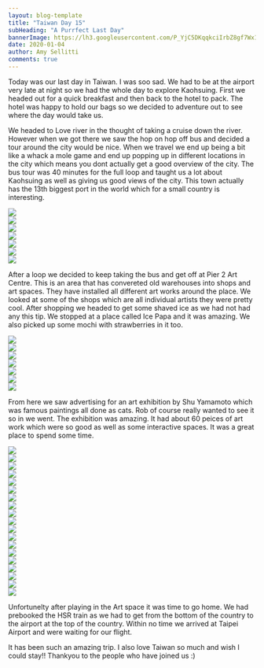 ```yaml
---
layout: blog-template
title: "Taiwan Day 15"
subHeading: "A Purrfect Last Day"
bannerImage: https://lh3.googleusercontent.com/P_YjC5DKqqkciIrbZ8gf7Wx1LLnoLfUMDQyxQoiyZ17z6O8UR3BCgh9aJmYFrIEaa68EeTlgjXsGCcR8muGu5di-4Hr269fh2g6UsjstF8RbmUjZgXr5D3Ogn00BPFBVyZbZGsdlUZqez6_DIGT_x6lwEZppRaxka1h-ft0YypCR2VHz9pTOIjUoBzTI5xOTHAwrGG9mHqqm0dT92hKtk2d_vuyFnX27Dn1i6J0WiY8bpuzp25kqLci56BYciV4zW4ObwIjckQHUSDOpPK9IDxQ91yU-WqtzuDClWZYAF1r98x5pQS_H9hp410vOeXFzItKcFWcV7_9roUCtMD6yNg_qKrtWqv79xnHd1pkqVxYyNF7xk0RV12hZ60PAixvpBajmqM9zULzVR1IkQObXVc7joKYklITYKNTtAx8gzrrLbAQMT271lvXIt03hBFn-ymY1BvNX7KK8TD2ptPWpsfycDK-rrLR5RAO222ACWxcpg6DWWTmJdhKd0DX-qLD9BI9EJa3Z8Q4rzlZxnx2HQuRbofBADG2qQ4MOFNKxJN97Uaxes4LX7j5i2Nkavr5Xt-4kH_3lgeukPS5Wc9i7pvg6z_kKW-mG3yvYnBLORBuYnCtHTIjKPhRlCOKUXziPEXKlR_BQKB6e5N3t2TsdCpfvz-dLvOEdewS2QycNvHb4ypkDJy7-1RgD1LaKjvTWLeeGkff5K4GnpAhZ82hbp5iULqZbJiG7XtLIsSf7WqMme0yTvw=w1562-h1041-no
date: 2020-01-04
author: Amy Sellitti
comments: true
---
```


Today was our last day in Taiwan. I was soo sad. We had to be at the airport very late at night so we had the whole day to explore Kaohsuing. 
First we headed out for a quick breakfast and then back to the hotel to pack. The hotel was happy to hold our bags so we decided to adventure out to see where the day would take us.

We headed to Love river in the thought of taking a cruise down the river. However when we got there we saw the hop on hop off bus and decided a tour around the city would be nice. When we travel we end up being a bit like a whack a mole game and end up popping up in different locations in the city which means you dont actually get a good overview of the city. The bus tour was 40 minutes for the full loop and taught us a lot about Kaohsuing as well as giving us good views of the city. This town actually has the 13th biggest port in the world which for a small country is interesting.

<div class="center-image"><img src="https://lh3.googleusercontent.com/5vGYAgp3sphBrKA7qjm8v9hqYfXmLI33xwKPztfUkyklgHWlH-jX0YW1ySyVnPrhUvQwADvkOUDlvELS6BkGfD1T07FPtU5bBJq7gG9YYlsRx9ghgxUf0MhdIr85X_6oQkVu9dB-Z8hbxwlzs8uwkPXafrB5IEMuBb6tdrh88Dzv-Dri9_HIq2X8s1bDFr_I9eZIciTlDbced-qc3sqfmIIkoSt9stvEAB9Ho4Ylwh2lHUNN8PZOWM2SAPW4DmvvQcrR7YkZurhKEQ5flimNP0l8JMzOWLVhXYDFWGcD9DbzEg_hEW4mD0t-Oa-8Bm0OOv5FI49MahtCmTSaZ8weu8QPhgk_xEnZSLfTPPQs4rTcFS-fMO4sDLrlGuZB0Ot5xOhpi0tKygF7CFayMlvRe6RlzVpD8Xg4Bduyc50sAGI8_xgZRQtMmxK1MYJ21seIsDF2R7ULLhvvNVENDmKMcKn9FGMGqGxSY_N9FP8mu50jqSJsOqVDoxmAWo8HItnOblELnKRSId3gXQH6oD580ycENBrHjUe9lNs2xvKxOEFeozl5cSb6dkYyK_n6PCCwrs0pn6_ddqS_hiUYRcZcNqKeygKV_OhBxj2zSH53Oi5Im4rsCDVznFn7KwRzPVl8q7M4guvl2eKXtCHEjZjaEY2qjJxA9lqkuIxvFQSfBjAc9ssGOa3N3XQth2quJCZLp7i-22lKfXk-UTrS9xDJzzkRMMJ2sd2oZ9G0D2P6qRyTJi6MmQ=w1562-h1041-no" /></div>
<div class="center-image"><img src="https://lh3.googleusercontent.com/1ZZ3RxKkOGnk_gVW7clWHdOuutSM8sEZ0XVOcmbzyXw81j9g6oF-7wPPFQAU9iqrcuua_pwPAEE-BlZcVPz2yPMuH4wNjZgDfUrgUo6hq8jmq3ulGBfTCb3Fo9s5sbG7ZYiQmX0PCPN9GsXBuo4NP7RaCPsX3b2Gdf_4QnoA3A9MCOT092Y1sbWGVAD3JsbsYvgepm8dqX4x1sbLsISOYI5x0OLgOEiwH2ia9M0wHisoE4VLvKqlkqXGfusA4bqrFC9rULmtyUAos5Q0OrFiIDIGesJMJgQYwjiXjm9SCtdyUbSmiJCJ_eV8_YOvLNglvj_pCztguZghXZb1dy0u8WP53sy968B4_b-YRCGko6SXMnfeKSkoM54wzeyYRYfuwqVAeQ_J27x93Tz1yuHqOnZbXnTzHfzke6uFB95tQtMN6Fz8kYMEApt61q1O0VKiPg7rCT0g5_cukPaNHmcVsNTy0DZA91Aqnl5GwUB7pKqlRGdYkb6Q9_N4c53Zs6DYhou1QomC9FO-U-LHNhelcnIE4dzeAG3JqyGywwYqv_yZUC8NHH_P2QaEE4wdEPFmmq4IBdi0lBGy8CP5UopiVN-CCJsVbNdg0HqVUz9KlZZtzH11hhvRssBDwlzdxyXAbXyFXcyNz38xMxjvKNeQuKsyLVRkatVx7rjBX1K0528R1gPqSbuQLdOPWkBliYugxvIynluKNgakQTT9FAkUY1L8eFQI1W6c0fs4ekIRI0n5am8D-Q=w1562-h1041-no" /></div>
<div class="center-image"><img src="https://lh3.googleusercontent.com/JilNurPvOADu20qAOBSu_bBZbuBYlwzK-0XEOBFLiiAqcwSn8se_5bZP_3TnEI98ApNC6B_JJYVeu5ZZ--NCnaGuhU6eLG3oRiQ8Y1kxK8KlggkjB5p--ArC4ZZEz11EBMu0iguiSwHAtGduxpbleWTUIR5gSQCtpB5QiFwx8a35z05nZnXOvsC3aseH_9FhoyG7PNNVS7QVFZneci4LkYPA2OyqkxV7iBd0hBH7XsgpMOfLqWTfUC1hQ1cqAA19jkbGfYqzC7xvWPnfAr30P2icv4eZ7TfLaegprMM8J6Apd5j01c50WN8CnPlYi-RMtsRCykSHqfLGmSouPp6Nx8yE0GclKCnU78l90DrerdmduZ-ve3iTyECUrsDiagk2dvyW8Pa5UD3yR8y8izv8Db7LxnSTzqXR2bmJmLKCEPRh7oblCWZ3FuSmKer4pMAZqCPQSqzMfRmd1APxK_Ld8_kjjIMv95mGBEy11GvqILtX_HhJuCnee2OU7gbXbbODsHgOPCuRwJojox_rYK-v0YZheqzwVM2Uk-nPHvfrfr4sujCUUynXAdagC1hry6KqQ0yAxd0MtjSb3NnXJDW8bBXkD_xaK1CA_N2icLpJ1PJqkO39AINmI_xXBZqnyRTjEhYyHLFJjAWOVBuNzn-zJwIT4JhilQCdcnWqSvu-QK8yqRmGn0VUJSMnAJXn3oyv5DWSCOsBg8CvX_mhTibiltT2TVO5gqgWoYvH3w-NBiM0SCdSMw=w1562-h1041-no" /></div>
<div class="center-image"><img src="https://lh3.googleusercontent.com/h7QISTUD5la6TaNAKeix7CUqIRI1d0d0DlvfotObCjJps0jfGrEhdIMziEwB-NLAdyOW_aIHnSJq-sXd7zxwOPQYz64LuB2SSnns-FeKglK8QOeYKWVadw1oARdJFGdIcXfaAYQJ5seSQtewYTRrRg1mphFK-NQ4jmNVlRAOTb49fI5VtT01XnKKUnyO-MvkWgNg0Ph8oP4zqDR1iFvkfBMDbIbsoJxkYDrjfysEKTxN53EuubShk3XvJOISnACXMk3fmck_FAWqs8y_ZSgWxoxWERNmhmVJt4frXlRhCLYa7myfcbNBHHaL_Cfsc4RaJcf3isTF-3E7cBIg3PBaKJRjK2Q3nozhc8dA1wUx3pJ0wQG4TiTuClJXOfWMUvTjp1ANjUEdFoBGnb0stQ_eYY_ycdX7HFQll0uFsIBeuMUWHoKmRHLP6tchqj-8fC2SGT2cljP1Q8Kr7Q1PV0CtX9AGEvUwmN1Dkclb7473AgLp8UvT71LUDxXv7LagdgOcMf9kbnUhiaZEgE_NNLml5AGlsGJpMLjYS8YxbA_yKjwCEjdp2AndEqqcKMmNLJcYahXd5GvAPhSEZ5AUbI6PetG00Ee7cxXfBOKSr1tTNmAQ1_lHuOuPTTGs6CDOKq8CTIlG49genaBXansCqMXOVCI3tGdh5OT3F9r4fqSyz_oEG4XaUnFM2361AF4pm_bH_5Od3xiX_g2V0efZXvo5mfm0bQnaklNNXScEyhCDxYfIs58n0g=w1498-h998-no" /></div>
<div class="center-image"><img src="https://lh3.googleusercontent.com/WfD5XzBWsMrsvh_c963T3fSQ_K8DkeWeKyKERJb-Zz6Y02LgWCIz9s_aASDyVzlxGBfDmfPdyu-i_AJL_hwzClpw_2bee6beHMkhpAKW58Hm6Mj3T3EyJJH8qSe84aetY6B2d8FBpJjX5b5-900v_HzEBKkpqWz2hi_ZpnFuLrc7-bP3L7fKcskbiVHKQLpheL8fI4ek4B8UCXUTHNDmGKVpWe1EhoeO7oz0smSD82KC6DqdMvoA9qEtWkQ9_4rkM-lFYlrwYhCNdNly1Sh_qu9Lb04kxEfzctu892bhgzznxWzfGmE5W51VCBMt0Ry2VA3zPkrewN_sRbi3onx6IR4U9mdYCYzK8JO9H28Kq3d0fqHhE8Pt-1Yq9LYTZ_mQN9ZqBO8-B7OjQfBDaSjfhmtX2JDGv9VoAw935tRCr0fsbdZNG60nDRE_pEbRW0IFb2BzplCIeLCsFOiqAbCpmn_UZXV4qwghDpPl4GF9UPj-6HdzUk-6I7TWrMyATqUiotzdhp03IUz3JG1Da94bzOH6b7xeyFn3ap6DJFOozcXspmn8GCBodwZajrHf09MxpUyaGrNJ1kda6S0cHeLoK-yH2hHzlYkVlt2fZOlfjZ_8yrX7zNF1vb_q7bYGiwrlhTzgJgwMPG-6ttL6Yyw5uULASUgafHHRF_5EynPnfS9_0QmRXnUp0el-46tRRyNB1vw1O69D2jTnTRRRqeBYsaWHpTVYnsw_0K08gVmBgwiPt41C3w=w1489-h992-no" /></div>
<div class="center-image"><img src="https://lh3.googleusercontent.com/mAOgP4Wr29eX6uoEfdOIFqY3HjHGUY82az07Z9IjdSwaZN5hktEVF8EDTMJU3FpvpM8QlC4-2yVdpq2MOJh79ox_PJ-IXyKkY9rp5wSnrGn5VF9WIDfsBQURtRTfFPbdAubsDG3AOqrto-bzDFt-vSKPVYstLayU5FHVkBmRW3bgfzFMxkij4VMteM14GGNRhSGoBXhRuh3pH_ONmcchlMgsUrMPDcPHqkuvHsBI57iv9sJsVBPov9kyLbP98VhzgFtJmwcFtaWUNz5emJNdMT-GlSDBTRcnxPIu7DaF582nRay0Eegw_8fLwsgfVu_GWmZcnusxdfByIug1FLF8FEQgHPuCPKbh2O71wNoqnKNd02Z1x0mrpzVYdxSt5zmhhiY09Ge6rdbat6Kmc1YFj3LEvm30OZ5dLtlFAEUY5UWySIwvDNvUleiil-jasas4fnn-kfb5uvm5DKJXq9jTgDpvrz3tqM1sFKRZ5WYJpoWg3J18u2GpKUc4074Gdq6I9C1uLQxV9o12_5dM-1eSp7FBy0LJ52rMMt4iHmBxHLELDq-Az6mno90hOSikPlXoULJR_04UZIVCY6Dn0NThdswBCXE1DwwmPkgtrQnJZuvI_Ts9k0aBWFqjEGNmgZv-_O-Ez_hfaNUdkafyPEsLCdUxTF8m8hEbTh_NKYsDpMtyUjCcl6PbkOQrQtJhKS3yzxsw9Q8Ud7eemdSrWlW9dzJ9-1i7jW-43OuxtpnMi6BRebSMww=w1562-h1041-no" /></div>
<div class="center-image"><img src="https://lh3.googleusercontent.com/QHILnKkNIFmIZN9kmGa0OAAuLbpsv6U_NTOVtoyi0RnRj9vp_7OUX-sWTUE1Q33zhBg12To3wcu9hy7uEMG0MdBEIIla-JO7J-Bf6D9MyReJvPLJY741G9Pah1nyaSMAYoRAIpz-PY0WwSODDT6dL2VvimZXzoXFeVyX75fJDg7CvPaKJoqdC2vBABuIeL_jAJigr2F67OYSlZ2ClKGA4jEaGDSOufqsU_71L8o-P1ObV4zvdRiVtbSwqNdoZxtu0uYr0L3ttBO01wgSGUU8J-iW5doCteaUgcEbMGtPXt3NUuYbi3z8mNErXUAalhSJus6zFXkeolYFrrHmG0ArY2dX8XzTcrIh8B8OV7IUd0KG7iknsAUwNoagNUsi4vyfpI2Xw0RY_Z48v4G6jB9njsjfUhKxb2kxwcToUdd8z3w7ovffM0KG-iU660bFSxeoYj6RPTLtU153I272D6NRWHL2ikx7iWhiAQa5SlEQpOi_NndMPrrQfZ91AWV_G9SwXLcyDYFA5WD1OWa-sEmVrJlE4J-aUMrvCHzExYcUvjD-Gyt6owrBEarewxwwzp24JmwnVQLnpQ4t0nFo6ZfuTUfUXyJ9HihPhG_PgBWH0uNyTw_6HH6S1D4fakbBrAapdXvS-S--g4eVTwx1grtXxmj0XFNz1jDvuEol2NFds4X518SEgaCdDvogqrsCo9ZeIj8dW_8wmQ9_QdICvOVmh2lwr88bBwHTdFtYaDjzKgW7nq43Og=w1562-h1041-no" /></div>

After a loop we decided to keep taking the bus and get off at Pier 2 Art Centre. This is an area that has convereted old warehouses into shops and art spaces. They have installed all different art works around the place. We looked at some of the shops which are all individual artists they were pretty cool. After shopping we headed to get some shaved ice as we had not had any this tip. We stopped at a place called Ice Papa and it was amazing. We also picked up some mochi with strawberries in it too. 

<div class="center-image"><img src="https://lh3.googleusercontent.com/tKHJEMxC-DUTX22zzZtCj_IR8L0s1FuXim5jfQMUl4OYrpg45Nk8TbSj0Om105eEe4dTD9o7w8X-a-8sBONuoONF4JLififEn8uZTI0y0Upw363Hl3M8ewljmCoNxIIBbi07iqUELS3RpHHHOf2yQpnLkVCg0ru-N7o2lQItTCBaqk4m_oRzXRN8rxZqMma0I36OqIuKd7pkx4I1OmFTQUhc6duJbo6HYfuSaGZjMAq0g9ihXo2L3zz4skD11ZC9yPb28X17a9N1CI8fSjOjcBy0_kTAsaYCrI-xPSyUSI0sQ6uSVE08OWZVkLME_5ZH0QHNJT8kHglytwKSrk8d2lyvZ3JWGJ64Ti3bPN01T6AI6PmUDvZJAt7KnpXEAL2HyXKw6YikZaLcGEZs2wnaB9A75Uq62FNHkt7L6Tp-u0jW1x95GLOv2310F-RhymxjNFjUaNF1H494MYDiY2BrPEBSZHa5U1DY_sA9Ou9ta5jsbtjowdbfHDGNP2C7miMvijHHV-J5nSxckSVbs7FNd-KHMVwH9xt9hFVCezrhh6c_xePMj9Ufl3f0c7PXTXZ8itC69wyxT0MOXxXo3qRoxt8nzkwBcleEoJ7k0zAH0m_Gl2EyaFxOTmGeUdQd_qM838eStdHd4Dqp4Skz2akFv14cVpJX7tpX-YUsl4JIoiDM49RKkIuC20xnuqtiYjUNrYjef5iPaMZhAsZrt3jCn1k6EJuLluBZgJBoOF2tx8MSAyf18Q=w1562-h1041-no" /></div>
<div class="center-image"><img src="https://lh3.googleusercontent.com/PR0X3rtUTaay6dcxVPiVVgv7Fn5sZXm3B7HCFyJDSf_pplGndGULqzIKHsHKKYJ5DmOFSTDPJbJ2SZ0cHx-zm3PVpVfQ5IBikgM97FP9DsOGxzTSl4bcUUphhGewfv5YS9A7NrZVmHeqcHo0X4FFaJbm5CUTfaI6KDOjw6xvNVFUHMOAGKCbz21oU1rnw9WLbYDv3DH1aNwf3Bz-RFqqAR4YTwUjtI9TkG_GRfbjvZ8vorx59mnsu3AwdseEdkC_6jtPudXX56GwWDAP5crF-qtZVR29IZFLV-hzADrBsiiUH3b_cCOrmk0gxWY8J8WppAmBjyJCSFi-6uDVjOtKOWB2GsQD4avM99iqr_f0Z0zgrw6gzAG-W9IQCy-B7A7I8GTDcwJfgBUD2Qp0QuXGwU5WpRByllhVlEh4wX0hJaYA6r9oexEEQYzecuJ7weHqZgnGylDhiv8IlO1V4-G9ORmZQpCs8TAjxa902COxzWNjLMSaAWyiPqJ_OwxA4eNlCMUzgqzR1BWZeH_1AwqemTLUsanOEzG7xrEG-eoOieSYeU3w1XLGW87juOAOlPsp6rsd5ydVOHOCHJoD2ajO6ZGAqRHB28vMnaGjgEKkQJ86wAKVRyQePnqjdkd7MU6yCyJjidoEmQrw9MKdJOVMlX1EwZAPHaBwK6wJu-sc-maJIERGMNUNFU5FMFUtbo0q6TL8HJUy8Xfe3nKcazZPtGaD1QsZ15R9aGuYsClQAYqdeL6FmA=w694-h1041-no" /></div>
<div class="center-image"><img src="https://lh3.googleusercontent.com/gSL5tyajIg7EsSJ4T9YJdLxnuWGJh1vpcejkdgPrkyxeNSovkzRWoD11arzjI9eA27S1QZTcl__9loq-x-3erXIXDRTxSX0dYiuN0pVdtCc9vV_4fGdGlCUAuNdT2ucrrR7_1tM-jsOExCBkGq7qTJp3lEOXC7EvGj2t62tZ5kIjP9RdGYp6wZ1zv0tx7xt44jQgO4KM_weLJfqfq94hwFZ2b5h7ahujLyR0vbkjpAKrTz3rcIhnnUWCTmUATLNiC04yNfnNekc7lr5DvVwhTEniYMxScdjWsA2SjKDcigdiUgW3KmwziHw-HR_vySoj6jZqoUILXF-awCNyYHGgbXSWIHhjzoBQiMurzSXO_mnj30wM2dm8MSC7xaBPNFVETKVFdeo-TT8O-UWuwEnhErH0Jlz4d3qiWHNrnFHRgPCa15KsZWAXqFmTeQMUYAUsKk94agwHobEg1UJiWaVLICmhD_ZBvzKC0QYgsul3Vf2WDekZ-kry1-IjLXjSaOP4QWy0n0BSu-4gscw2A8U2wDLGrwT8158voIAy_TS9kyWITBCw5AyTH2BrTC2HIOpkR6nBMQXGTk2fT720k866m7uK8mY9bCeb1gNXJy8QRednqcnCdVnDG7WzZhIKOsRRBGCAi12gz5nHC-TG4QRNFRvuQ6osxa_wwjgsqsQWHfBJ5pOPsxkhJYAqSaGn8V4oXXfyioOKyu4kB5SpGCsLIyXCWj-C070bwVLrrSWg5dcQCY2sEw=w1562-h1041-no" /></div>
<div class="center-image"><img src="https://lh3.googleusercontent.com/STRsD6OutXwI1702FrWlarak9jjDSFVD7KThkMuOupA0sVAFrj7GGVXVC4jZdJrSSFVdVEqoxKaSlOM74mqsKOQ7FQgHW5uFFWz3lLVc1ymzzfdTKIIqhWOXBaqNR44YFM7_T7j2WZgKMSiLYGIWUIZbVowWAfllV6lPag8wQGL4g2CJwZtwL1IqTs1wowMVy_IxA301-Fz9VOi4vRFItMmJGJZ07XzSaCgpeXIJIovELOr1BlXjr2AwVzMSlvy4XgWhJgJceJFPhIi8UWG_4vKNUlPBS0HzhejZiNfnMU47R1PUkU8MujfwN8mWFcZLIdjgffggN5JDlwxYKVMuzVM4PEbLyBxK4d2WmVOGE0u3LE1OlhOmlnBOLkf32eT-CCqOE-ZtPeR0TQmpow2PeJmPJQb4RYBZVhIxGGivc9bk-rhLiomWKvJ0UjSdUNH9jyAF2gyj-fJjkySb_k9zJpNqtOnEuYk3jv5Q-YNJ_bO1ysYgJbC2BA_S_4wlKbC5eZPsldiqky1pL2h52BSuTJTthmbuGlBMfJLDtm1oBFNlAA28byQIrJLlcVTMpYk6Y9s71TOPaCeBuBcOOo7ieQ-6Wlj490vuiIPKv5yAHgmSHS2dGmNkUUio8MsXKURQcp9WdpUEhOEEpKkVdiCq9Jj94q8780J7k54AduLXV9MjCrtfVGLq2gVJzK-lOwUWkM-D3zjn2QtB3NccxstHhnhO1O0dOphcJInVnzFfyqBc7EWDvQ=w1388-h1041-no" /></div>
<div class="center-image"><img src="https://lh3.googleusercontent.com/rLB5P5xUh8roniyHD6Z0sfV5nh9w8j7WtBp99ox3nZ6SJyZlavb-rqCzRKzF78MRnf2kvVhQx0fNN_QLa0e5quDGkIyXB2M8Z4FxbhbfSmF6TFgAz9_iWBhV2anuAwumAcpKuCSIwyKYX7Z2lPoTCuRv6PmatMdqxpsHZ-r9ERADHjDKnwy0iVTF8eyyjXYw0WXZQEbMI78J0LccBe0x5of1YgskSthTNi8rhOo8OwRjqRgbrAGBH_VnbpegVblnp6K4z6VYej4bkC19YZeinyC70QYHxQvS9hfXMwK6XlOL8OyMZiTpjIJHvmpto0z1rOBzhhwtGGST9mBHnydE_IN3Sn8VL68q0HvHC9MlF6amSLt09bIpl58-tg_TkKApBUmw3bPnJp83IdbEg323ZXvnWGsXAMDwF0ITLqkBNkdWQ4vApa2dBUiOdqOGE3DwvynnFfyxsRJudyRIsm7DLXqHofVlIgEerzsxO912TeIspY72cEOQhy33JglZy-a4U39WI7nJKbfXtnRHTO7ddQnoi2v4UQaS6D_wC_8wfu6G7CcS3N9K0CnYvUOkwCyvRd_pb9nXZyLxKveDxX7LUNyUEcVpm4rwe2Hips3mZVQA0kC9y76pB0zPCdRXD2OjE0kdWNI6DnSvqML-GZx-2SOgHVs4lj5tOdUtmsAJkg32l3mNh827iql18la4ViQQq3jSilJulRpCvBPORCKuhUxRhrD0dBYOfUtz8NnWlOsF10n1rw=w1562-h1041-no" /></div>
<div class="center-image"><img src="https://lh3.googleusercontent.com/3B88uEEZ45W-f71PCB6v1c3-Pgw27aSXlZNGvsY5bH8CEoG56iuAW8aS3PH_8u6AfZJl8hZ8mjj5VFfZsfVrfHSBqJjkekcsNmMaEvwzbUxh4Snxvf_eb81MumFSbbm89FjmpPfqxt24k_LAKfbIlqH2_OgI5sHKdeLsQ96siVbSiZeK8BJpcrMnQv0taRwKnV1Ll13DwYO9q405V47XHtqbAiiK-F0XcuFUTbIj1pfianbw6q7u2rLIDQsfU8up7nW8T5GUIRVfyDrrdnPxLgOd2QyL3RlTm8FdT0rqUVvNbVHEisLRtDipJFY_WTYHrN3hwp84WuwIWg_S1wwNnN-kcl4SZUlCKcO2QFBe9BjlNgRbXZxLK5Vdvm97TEPY9vANpMd0DZ8NEhTTJ7sGTWnWeBEATekTYNAw-HbxdDEbxX4ToYEOtgG1Iy93_oHI1cJaGYazUk5H6WUllCMpvgDe5i3JOpVs1Okl_yGCsMbKJNWC2s-qQKjs493VElOQ3r0JNJ87Uz7Eri6MZK_vRlvYmPEBqSid8CKpHuH9-dkfxmYaDxAWQAlsjs4m-lq1LUKIWNPw5heGslEBzYiARfsU6AXfJY64QK8opz2tqpHB1xBOgsPbUGm3oSdDf2zA0F6BTytFbzr_kkpV73nDNZZsLC0irD44Alu9sZ1MF_tVSm4uiQ9NAwarrntAWnyvf2zzgq1Ov_kg9rbmpHcdXC3cdt1rMGm5UqQ3jkUSQ-AbvDnM9Q=w1562-h1041-no" /></div>
<div class="center-image"><img src="https://lh3.googleusercontent.com/z_lx5un6O-TX1APHiF5gUKJkkHYfAixN5eOpUkz7u7OeNgSrcIHaX95NGOFze1fiZKI1_jEP20va6miFU7OZ3HfOxZhWSqmSNxkdeqx7SjEpwFjtN3SC8_2oUqxDHbjCvF93pW35OOQGVr71KVUw6DdY0UC0UIYYRxS4263-XZ1236OmN1TrpGZ13qyv8SIB4Y3bvppRuSKZzi8VRMgk9uVmZZAsMS4XLC_Je9Avxnp27kFxYRdwIZK-zQksuTx9xnbOszBrb693NE0t64oBbDMZMPt_IhDpZsXXVpcIQD7P25slJ0x39e_-V_hRdDFlXPdWMVrZSKRHIhdqa3PFcA7RGoJHI2EWvYjm1YmWUwsFj_UUPeb7QN_F3lcGWt3y892j-h-TtG1BZ7yanA1MeJlpk1lBOhelc7LH44byd11zOXNeV22cLDR0HMGW8JIaSUxLVCsHxTQn3C4Vc1txnAKk6sVDXiL_K625ixv7-t3qpX_enhiE4jvkGn8sZINM3xu8YJrq0Aagv6hVOYamKERfM6inYQVpbQbUV3i4zQkRwEq0yF9D3hdzxZIXy863NEw3WBYaV6qcxjLnD4ZMFpZoSQ4N7qBfSRUF70B1YY14j7rForLJoS-wfv7rrYJAW6w2GFAEBTQ5P2MwIifgbaVDqKyjCVeHH1UGk0jxJz0Ssqpncf-JIc0diCDvn7gj-zcivDQII_XV_fhOnzGCyHSEzfRL639HalyQf8fel3OQh3c-IA=w1562-h1041-no" /></div>

From here we saw advertising for an art exhibition by Shu Yamamoto which was famous paintings all done as cats. Rob of course really wanted to see it so in we went. The exhibition was amazing. It had about 60 peices of art work which were so good as well as some interactive spaces. It was a great place to spend some time.
<div class="center-image"><img src="https://lh3.googleusercontent.com/miQNfSANJoYgYljr-k7RmdCR1c-lrlRrfdHgwi-ktd1X_d3Lx_eGbdQkRaI9pq5hvI04o0l17bDaWsC-hDY3bn-T6jay-18wa8buWJ0WMRg1nPZ8VKT-ZezcfdqP0a6zl9vu2PQc-T5TXT--MmzNl_sfCsiPTv14npBXgFtiVS1X8YN6GeRA9kSzFGM5HZGYEt9bDH7Ck4x3lRpD2AnG9UfX0Ukj99pj8mYaLflseP3-WkkECQYYUrc7X_3ufCEoV2QTes9656A4cuAVacxmDTyN2cnqlDH2YCGsMg8sBnKYq8EBnIbVUJIPpTi6mzaOWzbpCUa1eqJUHYu6uQE6r3hTI0IfGum2Cx84j7eVQyXu2H5eobKLgFIO3ZoRZojMrb8VNUmoahRVzHShobeDS-y_6rIl8CzzET9fhZU96HM8SIERBieuNOVnV2mbMwOe1XXaWakf2R0WMcSIgaBKfwjaoZ7zUn4ev7njgqFRdAv3DJRHxBbTEZ6722UbVbKucNqZFsvG9L20cMOTq5ngcBz-uMl4DugsB8T3UIgLGXwy2MLLF5FNLy5ZhJ29XbYZxphZAvS2gPKxbvKSu4xQdOdgPLfXUYnrLqvUraP0cUXH3WCBmFsaptU3BMPrnpUIB30a5iNsOdq_46U2p8FDCx_GByBFdDPUPB5V5rwg9bc-6-GzG6PKepSW3a5xvAn75nLvtq6l1lUYaI4XgLvCw875AjtCCLe-L5cmikoR_Pd-9-tmjw=w694-h1041-no" /></div>
<div class="center-image"><img src="https://lh3.googleusercontent.com/vZH0YzMCOmBiaa4dFcBl9zh2nfnPDAbzj6d0RiqXhvpuc6MAqE5pMYkwvj8uND2U_tSvHId_aj_02myiOUCH3gXPQ0_2L0QXzHwnGrEIV0LH9gP7b2mj8HRIHA-QLQlh6FeaRGjny094Ybd2w3H3KxfU8hhOg_87d0jMkTzTCYIFFCfzye6hvjPPyGlPscCyfc-i80Xq6oQA1B6_WwIHIn90ZrgWYNC5ArsGKb3aUs-gutxjeFMgAR2apWrTswNSYwWqe5msjO4BcyIZCfNZLtTTxIRc17KkzWPef_GURe06hSnIUq-J79XPom6K_DB13_xT4Y079RPRg6SzDQrguw6Ut18OXi3-FEo7VWyUqSA-x82KTgqIK0H1fCZhjxtms1Y6IBp4aE4zVb368DnzHoTUPp3Sph4dZBoWCZD8gClvBXIDG7uE8u3V0Ufkf62-6wT0WZZQTYartYgdxThgQUrCm2YnzeYg20exIpb9AH43XbQS95W9qxxi88msnJyknH_oOCEjc5jyvQGGOd1cO7cim2IloZ0P5o362b3Q5FNAfAHpYKYf7_CXEn4AD_PHb0GDroVHJGN0nzGgfgX2So5tE1i4CW2JK1A9qAFc8KixN1JBBmMpWQtRTtUnUxaVIif3B__uvue5Jsa6yDqxvwC2ViPXe9fNk2wOo1rRqhzfof6_2OIV2WK2TdULon-ogbxF4S3ThTB1p7DimC694vUlaQWuVctxc6c7JtXjrOi6wnfVZA=w694-h1041-no" /></div>
<div class="center-image"><img src="https://lh3.googleusercontent.com/yYcOXSZVpdsQx_o9VF7FlG3dlbloLI_jeEkEja04QGee0GMigLXrJB4CIsy3AaMGk1piXWD7WaYU8nHXi955jcdqPoWP95S3G3Z_oPj4Di7dKYuqfs9DsssMCr0OrjfqM73QzoV34pTyyCWGaWh66VG5JicgU5RgHA31VVBow_Ee39ZR_jZIdWz0fM-vfoYAGt5Uw-gIoKczbNRAgUh1ZMyurVrrI5D239nU25ZLV8TAuzmyHg3A0CXVlpS4w1LhOlQqnLX7U9lxppmhrwAqiOYVm-kOitoaSH5YN7PfT-zEd3jWEivlli8JzbjqXMIV2oPU5xfl4_qxnizU9q7GgrC_0F7PvlQjfPXIJxVSHcwx2Y5GEoIGSu332ImlaKHV_VI_O2zKUJ5zrPCmF-sIn3eOrPFfKL1xOyfkn82isz2lCokh8Etq3D0QtABAzedfRri2RS02G_N5lRfTVRRB01Q3wfkSEnV3j_-fn-kTlClw_U-_N-iML_BTGFTmUwaRiBOlwkud_sRMg2Hd_ckKTmqNuqbh9Q8oR48QU3V-71fMRU0bIOE5V0sSYmwYxtrLznjh_hpZ4oSMdaxSN35hJQUXLdaMwLXiY84dbF4sO3jDoaCfjWof5RNQroLU0WFIYjPNqYMTgKnk8HwIJQ14pS5OA0VmBm32mDVNS2os5t798ZcZjeePKtxIb0IRlEJupcJGcxh6eUv9PLTnrZnGZXBsdl3vnK_K9Igb90RHYS0SHfhKEw=w1562-h1041-no" /></div>
<div class="center-image"><img src="https://lh3.googleusercontent.com/vX3oR045CS-15k86HKdE9s1YIJ-TVQYBkgwSOzxvDG_VSEGf47dDjB31i9U74fe2ICe4p6WwvgtGDmUC6jMpdMUImzBnr7GZM_lOBnhvPUbFz_P-K3YDaMapZh6MkfoU5MwwTY-mB-ERsjEMbo-zxZRfs49oOIqTWCqRko0BYaO6hjfK1714yYFTaRh2im-GJZpsjjLBJdpUgIubC6QbdUCXH6N5TkQBD4af1WxKtw8jPwO982bJ9Mune8y_yauhOheT5Vhhk_D_9qHylVfk4IbWQFBP6PDBNRmgvdGY2roBNYK0-DAyb8SvaCfJ6S2Stdn9BrfXZNZkttng4wbt8i7GZXOwJ1Nny9J_8aLuUQwLJLup-T-EKUlMomM9tARyoxGERv1cpZ-fCaFbGgK8xsxJ-UYYSx3Y4lObC_YWySorattBHOXK8F380sQKt7Y0Bs-iKQQIC-2SYjvExrVj7xRUbcqtUlW5MS0ElHzMk0K59WFCOg-orfdgijSi8u7MRq2SMWtnj6UGFVh8YdqtRokfr3_Ra7eB-PjyJaDTMVg0U3-raCXHcZ0-y1lDzYymHMVs8vYkhPe6HXffHJTp7cDHLbyernBQQE1nRNn5mmYNDD-4ZUC6hPSUsL8TVbFNnymzk-MZj6KFE40z841WjWBK0GB30MyiUdfeWY6c-kRfJBX9t2Czlv_mFn6VgYl-bdbAehappKStU9ni0DfkZKyCliB_Yj84Rn7IWz2vkdX1rrC2GQ=w1562-h1041-no" /></div>
<div class="center-image"><img src="https://lh3.googleusercontent.com/bOm-_GZ41DAEx2j_xw0y74ellCZbXF324fA2UuijUwh6xf56ZuJgj1UQp7DJy_s9QdBv1OjWEyfHWzjV1LnuICJIa6dS1c-mBTe_LJjhaqHu0mzUIq486OE5D9tvabCIqHK2Eh5ShE9ECHLHPGqzNbnJXQyfFLLv5adfRdepOGfEW1m8O3vUN2OXJSA0c7kA6-oUge4bfIzTG7QCu0TjpriA6rPqoKpgnoeAIztdQMkpEYXm27DJcFvLUGIE5worE4mA6rmBZgIoblVvoefZJluYIWKgX7Vzy2em1EkPaOmKI8iYhFUges3HNKESRDkpp7OhdJH2QciFrBLwGnKpMk-IDQ2KwM_HtcosnG60i2Fi6VNSHRQyywFjO4r5MLWWj_j0JK6D9B9TJ2vZIXl3C92PooiUeXKOhVu_4-uA3wjvydpgcNUTPA586AiZgiVUjKo_8-TpgI7GNLpndHIkAgBS1rebMMqD2OY3Z-y6J9wIKOpQgAPeOdehQgjfI_DdXtCMPjIrI1_FzEltk0V-ldInGKPB-XyapiEfBNRsSq7ItGIjwLqJNmGU1TEuPyJaZkATJtY7WlcTs-jwvWzW5olsB4U2r79e1rwRgO5FNe6ggLJG3FKDgM5Z-WSDwX85UYmhDTYIiAttIiASK604D8UMBfSfRry7hXJ6oV_792pVBXfKx5CRQl-U9D9Tnh9NRG5OODtDK4g4btz3QlOMQAddXcPZtYXOLlZCBYfmuYTNYlqAkA=w694-h1041-no" /></div>
<div class="center-image"><img src="https://lh3.googleusercontent.com/2lqGGGMSefOvdU7MjQ06iMfemkPMu1rl9m47uqG9jTg8gBRHeeouePFZeOpzQDl_YsVJgLQeW40q51Xw4iNbCVbXzCY-kOxH0yvCBGvjF2XIwmLmC9_v8aV3DuRaU3Obrv9EtaNUuq27yppb0tEFeCu9wX3zAfDZQ0e9UM_tH47WoCVT-JNEMgkIJ1VvqkC77Uoomp12omtxSx1rAfMKtRcnfJ3YCvF21WjjbMdRm-_ZAv-AK31e-9Y0FpKvUB5A13KDOHCCbUcoFUT2Q82MfQDJVGQ99UR0Pu4VR9xvTnzlaLjoTY0CMXOJi4Md8o2oievUm00kH6kzwONG-MFrHWULwmhvlDnBaR0TZzU4B2XftQPQf4uaYEndRK8Kl6F_nGI2on131lkcdVgNY4aaJbCUg16on678KIolb7dNDnrmqNlDD-B_Lsvy6_ztabnXHuVdnjgf7t2pycLBdyqiGkUaH_wlGV4rFWZfqlUy1vYGmIa4gc84cxucxh2UK73QPq6s6aiz_wh-XaYOPr9gwvnHN9ZSnwHkSRk594Io9KoLeXWFzI71np2O_ym6b9D23l6yGsUs2-P3KKRudjt938dNHguqj7SDFtBytXZ9l_ai5bJukBcu9IImDw0m9bIgcLNiSw_2TvPTMRqI_uVrTqTypGekmTdeisLyx5VcmQjnJSi2zJgNsoO5ujbnh1ql7BZXr_Q-LNQdctYlK7jzbBVb55HYUrWimWoFRQfm6ml5ZdlSlA=w1562-h1041-no" /></div>
<div class="center-image"><img src="https://lh3.googleusercontent.com/EcUtQ_N_9aKqFL8nsY97nSAVhLlvTpos2_E2oSRbGx3ieB2TTg3WiLh1s2KlkgXwF7Dx9WY0MFVUElR1L_mHzjXc-FS7fJStNn_1zwzjYlR4VXdCmnaWjAG6rGx54qmNflfwhn9u0TJopjB8S2FRt92x92oXikGcwulzVRCbzrENbU2AZS0oGgo3IlY-YZ6YCc4FbIFTNabBoK6dVb6QAknAw6078OajRyVSlpbVa03nEIjEf6UhoMLceRzmtLzBEbZNYksHyv5BAop-Kijs-u10i1mGuMUlavq6zqLKhmYEjamT8OYKytjh4DeoQgeyugmTPIM-pdZfdqUdVVe8lA0BrAjBa0Sdwwe0I1jJ7sJX7Tv8R6z_037A3drUuoGzVFo_EHDep2855cuB68mQMfrKqPMieg5V2Cn62ra7Yh64gjjAGBTPkkeMuNOn5UNsrT5shFe8lsxiV_jS09Uc6QpjEJTy6iwPJOYQiBadMgfieBuDmJn8h3sXxwCDBcmOjtm6lFeOYbEwXauHZSl1ZWs-f0TbWO1Nw_qtdkUN04_PaKto8ho1VQ07nLyMc0TxELSGHP7iQyNJkSe3Tl3tbQ9VqcXsffJc_oz-chRM-UrCsBKQXPfeoTbb9UB8VPCaPZG3RxMKVkkFrb17ploH0vT88Yagze-kEfB8Ir4cZKJvSKg-ea0-g5aYubUu-FwmyHpxKHI8kyrwryRnXV7nOVssznyP2GPXI7yij_Fcj78avGg1Ng=w694-h1041-no" /></div>
<div class="center-image"><img src="https://lh3.googleusercontent.com/bysVAOvt6oQb5zLeGAgVVfI2rwY3vn1cqSOkre4m5d1fBNPa0uf3WggEKGFlX4H5DU1D4yGIB0Jh3v9v5q8QHVf6uUH7Ne7k2IpjMIR-zF-yRB902AhKN-n3dfHmOvrx0JdOoKSWVtUiSxAvDyqsDTuSwr1wBr5mv1vcYuHKk6N1tfxanhPlpeNarvTwVogwR70dc_n5YymMwggdj1wFfwOwKNaR-2vPvVC3fWSbsURnfyxufEAReR3dQIDTKrLQiMN6J8Z_McNWnoK4r5PvKww3KQr7FMdfmA-wkhXIyRp0V3WVkN7i8-1l10-kGZA3PeMpUv6HaEvRp2cQs4ADOk2vG7myPeKK9MQupfWRe_-ELoBkWbqhyJhU2ShXoxIINIJvQDERvM-R8hFs5FvT40fQyRma7tRLmYnV7gsKSFnDIITN_-U83T1DnSDXmlTNvBFe7z3NCuhmbHOhOXznlMEpU10amMzjkzNxkx_xBn1VGPbp3YLCZht56oNaYfBrDEsUHM-or5Ay_3bIUEolhVDeGwcEIkIaOIkKnIStZ9dJUUg3XcUL67ScLRJ2LpxdMt25CcXLdyWuMJ-mjAra_botCOReinq6gasa75InrlXS4ganmnaV1OwqCovvNSqf06C3MeCPYOCwGd3RXNQvijw_v-JZh6WsM849Y_urx51DuZ4pi7qgAiaEbsIlDtoFfvwVHvqh0cK6lEz7Lew6ENSCXS29ptqToNsks3tMk3TsKxs2Iw=w1562-h1041-no" /></div>
<div class="center-image"><img src="https://lh3.googleusercontent.com/iZyli0kQYjXkk0VZH6XlO-ueRZjiMQnPM47kExZbPqqVy4YNpuKhbMWmXsIWcLev6dLcpF5Fd7GTZ1HXJs2Q0NbGi8ZSidtVC6v9ulzKx-bNXfZSQ8ylvoeuFTeWqNsfneTwbs_K3T-paAowKqiv5Mqc8rl8JanHJC6amhMhk18yjef62soLo1HkGcKabX9KdkuJeKOw__R7Pc2y6aOCDMwHplGg_QypJGom6dAchMsHbGwT_m1Syelaln92AXI-2Fx4v4W6I5jqhE0OLlbcMj3dbpxBzE-V-zPxasyV5lw_6pXX9OraTf7U1tD7yrIzgicbZo9Z1NTKrFeQwvPYAaMAi51JnTP7QkQoSFfX-FAx9DsWiZE6NppDbmcyxWI7q56O0SblwZhT262Fav5zbHy60ubHNZ5kawOBdU-i3r0SafczYP7mCwLA8oin8gA1NpattpE2cH3C9ylQ2CZftQnDDlcmaGwVeApBRYIZ7pYCnFtX0NBV9TLD4sU0tTTnC-wZvj5Scxjgpd5K4_ol0LdGt2C_TzC-i7JWlhNhbQTBiiwmYxylixvf49VpDgPdm07ksIih4AHUEOty2tWnIYogrZKttqlZ58TMBbyMdV8PrJuQKL7d_Hy8X5-KQHOf5eGf5y4eUQTzVu8Ss6s-joAnvClGJb5oXFy39UAVdBH2c-jzCWG_WtYJcv9UfcXS7e7msqBAO3WqcAt5np4FC5BQLRWbNj-9Z1x7NXPP1nrwEXFW9w=w1562-h1041-no" /></div>
<div class="center-image"><img src="https://lh3.googleusercontent.com/x3f10IdHEB_1VQDvmfdBUCFPl9FaOT75GnQL7ejJ-xHw1GL45MpU6m_TMWcni3LEm0rGZqDzSas4zpgygoq_Dg7CSi6bnhOk3XARYdTl26JZE9ESfc_BMjpyyC1UOE7k3YGO5xK6y4rGVHDRhW0uKVbkZaWAr4ObMW2hU-yLUF7vm1sq3Pmuw7_RwGTUeQGk1ahWdKGyicPW4rIrb8_gdUFVgJ2tvkekNJdFccw6nurIVNbSk0sLvZw5aZ633J_J3wV8C6aglpozjpoxWEMclb8seExYRecdCYLfFDXRxXjXtT_3wvcHKlffcKUqebfJW7IYCBSQt3m7CAEdujK7IXcrxdNRm6-xuR3MqkcEPzsZZ5Hv7S-TzLOS-PB1R5TJahkWK8wgufprq5dbV5OgWH59gEa5KfaL5ABj57-hcFgIbFjhoDGYm3cPpppelH5QIDkVc56z64TGJIhIu6G2AZrarrKgtxXAMaEpW-ARLAW0nDa_HmwxvFVWdbouvatupmO9PFldJ-GEfuNwyy07o9x1SKn3kSTkwwwmq2S1p43zOYa5RL10WqWbgGRBrRb2gXXB29k5Cm2dzitQ1r8Mq6IvUN6WkTe7va6x25gdV0ctu2Qj1vsDST1cpNZRJ8iHz8q6rcu11dVHB2LnbV3QpXjgmZG84U276fpSLKSRgyrhMSYvVyxvXQ0W6Pepgw-a-fJx31yKBE_UI085UN6VgAL_8NXZNQ83SWcQ7Fs494cqKiJxcg=w1562-h1041-no" /></div>
<div class="center-image"><img src="https://lh3.googleusercontent.com/_y9zoGspHJujnSULuWkjj-RvLa1k9LDvaEFzbhlChkjZgPyEflHnLOSaeq4DjYygiHpKHpKb5dQ-JI74WDYkJ5pwHYZF14eWSkIIQfFUQCsjy-22Xal8O8syiMd42LDEGmgrGzMG3-x8qQkaU0Cv3gyRu9q1bvHJbwwc_X9N8Bu6Evvj7CeCRfKhop5-FVS6l9WG9cBc7DfEjo5kpU2-AoEDNXZWtTrhe4mlIST2lKaijDJYmCxhPhfV8WVbvOcXUEKxBIBaKlmpYqVHbrqXEy-4OZrL6GqNRBgHg8cUr9zgukEx_b3OAoRBUF22bm4pcJP7VQiNb2nc9qeVF0H-RrhgM5yxrx_3pvOE6sZkPQ-KKF4LvoGAMieVf0jW8Wynd3itOMs2RxajduJNH0hfwXU5gbGLJyceGUq18YwEhv5OGwt_12LVqt7OoZXCEYuUqwXEo8o_Fb2iixlLVngQtlK75A4ntjWjL3ERk2b2jEpzGK50MS3SDgK4Pk_bA7vxVM10QEv3gtHJHOD11m97y3blQ5OFJNl6H2bRqlM6HKrdyE1i9Javy12nEvB8RfFQHhXFi_3ofx5odroX6a40r8Dy8AuXbtxhXOoxFTV1JK2EGVJ9FTzhCv8qIjlCieC2RQgP_WvfOM61JVQEmI91h6GTNjBOXzNZ0oS1NjA_Zl9YB08DHK02_D6LR00KoJ5dO2S1o6vTokjEAU1AVF4ZLsDeQNoaz670nHwu0AVuLp0Qs9dLRw=w1562-h1041-no" /></div>
<div class="center-image"><img src="https://lh3.googleusercontent.com/apJlY9LI_dUcDJ76Jkq2PoJy7AEJ-pt3Bkq-kIXVwZW1amdmh9F17EdiT9Zanp596gHfMo3BWpLuNHjXaPfoRysB23Bnjpg0rub5CSCFXASfviIHeMZWWOpnmDfVW0rYv0yoyZuOUgt8uSwEiMQ_QE4tayk5Ca5cfWyDjrqmDk09s4lhHqYK5kEWrf5dX0RdGKXVakvvtcXer9qEfmi_TAEfBoWpiy_uh6fLW8rQ31Ffaag02gnZZiHqqXnCcUU6wwQ_yt5Xs156dxGgIsUv4v23MzSfrrisA3jJ9AO-l1fOD3q55_li_Vlel24hCksjJRkzWSP8r82-3wnDQKORk4FqM8Qa2GIJhDJf1F9watc27-pRIP__QchumY0ZhcLWVExRL3LZ-JwKHqFAidslokSJiF29-ym8jYCsr_HiiG99gVfj8ncLp6FrBFqDp0s5YT9kYH6pQMRuimYh06_NdnNmnGn7hIOLzmQrd4ffRGNBGY-PtG_Zht-6iKsXilKTs3Po98mfn_zWgiT5nv3VVg2uqi1lS32y8Se5pm1f3IEw2NMExPICnUSbDaf8-uUXKf-_r1NTPBol1yRap_V0WCSswBbi-OLIGyPFkc1mTaUx-N20PPtP_F7Psa9s2m_Tvn2AaZdid2b8AxyfNjmGo4LCc-PCkymxf2XScUTmjRidMQPevALatbMzGgpqmbDQe3vHRuFlTgUorfgXBJ_F9jbludjuvMRD-xlWHY7NvABReguzlQ=w694-h1041-no" /></div>
<div class="center-image"><img src="https://lh3.googleusercontent.com/GXFiltX3diD6qLlRFtphukFBh3_-BF50bfjP3qnaQaXIwsLTAEnJbQkpSXq9cSAmzyzdQ6vI6BiiwYJ9-wR1NBEhKHOXF1nBqsKAYReWuHTTqWf0vb3EhDiwJ3Akb4N-A2YAGES8k58tuqVmsQGPAHlwczYWT3uWFsCzxeUN_pCdRX4pxtxk6IW98A9yUeFGIGwWbJFP3xx-hwC6Ee2CMDmk-S3FGK-GogPJiAfcguNTB_3QAOwB-ivx9oBnsknqXTJD8rIWGBqlBxQRB_DzQ9ZJnEHSXAicLpGb2y9lcPXdb7yrqZHJed_4FTkTt0nSyRE0Ngqdvm1fK_6gHFp6dYm0WWFF0a-tYN77iwtScH4peT30Wp2WHFG97S5d9vaDdZN5ypb1SDU-jjJ3xY3hkjW6ae9iIFp1ljzW8PTAYWZ_9BRfuxTyCqmTiz-ckt8GDJg9pvdKH4dH6Y8B9mpVR__UsrI220Mu2yJwSDkSdegNVWPRuy6ef6cKlbH6DHTJoOEA2K5JSR74iIum162KziN7XmZrhzUr1PW2rFbibsQC10xUlOXDIpqGJxrTZAFoSLCXjNli2GuJeBOeoqAoJpD4_6qMOPjq_JdSb72p_Jjrn_e9HYqtV_PsWHXs83OGbOH8OPFtuyCidWfU8YEf7ijYQgdBWIydBwgRZXPk0PoedlSHyyYLl8koyu4MhZ7kf7dbjOAsSvW0LS6w6wXbhLJWbjufPGoQWv4Dx4jRv35z_hY0qw=w694-h1041-no" /></div>
<div class="center-image"><img src="https://lh3.googleusercontent.com/44KBh46MI9f9zHUomfbDAMixuN2XjY3D2kHk3fQRqVSNHjFyWYrQWFOoldR76BwYS0FCCl90xCzQ0x7RcgofPUn8vEnBezwuhwa7pCWceqY5be4htbcCnMCvhpX6egLF1yqnC64hwfdWKat59DezFOxQSPkPlS79GP98scJZAZFuJgMFOCYkyUWvf2pi1cY3N5YGfbUwzqqzMj4sUoSY9GuBUD5Za_G5Ig11kpAzSbqMuSWYp6cyszRq6vXfHRSXnVKxVdeolbuhNeGX_jyOzyIjxFqXmuFRnnX-ZmTl2TrkErc8ntBNvRtqD3qG2eRZnql0ayzQt5CIMD9LzPTgr0ZTN2WcTa0r9xWcpmJyKwilVsqNn_l4NIiRTa6eOR6n4y-vJR3Z5wjea3xtTkH7T5drLpsE4jteTPGAhgGHnunRwxc6sFwo3WA6-VaojSeVUuzDbPH8LWB3cGXg_ZftzTQ9NivVzhAqTyc_kb0aurfnOQnlGr-rQbkbRVuoCPkLFhRR5dHSiCx36-qlCOtspGw1MRETgyqVyyP3mhKvhGsHNykGiBhULVySi5q3Md9WKiZitT8PtjIiHbEVJrPZ7fI7BrSIlamZxbz4I1bla3PO69O__hNtUSteh6KVXMl1ifoAsp59rl2VvZ1oaLOuqWadYOXmvsNlFMKU63kMqrVm-oPLhQKHrzswNElMbTHbrfBqWtHoDC61aOBUwYn81ELXhTgs2g0pqojshktS4Cgt9io0FA=w1562-h1041-no" /></div>
<div class="center-image"><img src="https://lh3.googleusercontent.com/aJtpsKcd7LmAjkZaquWa8Mcg27mKgj_etbY16d5NI-uucfPQ6BNbN-poBFCcU6gMQgIUa39tZ-TOnRMRHHK6mT-OWn9ReG5buSWM7CQ-J2c7SgJMqNyU5bah7OfVw-P1JAagbjamreE-5Bi_VE8RpzuP3g5imS4Q6dB_9DfnXwf19jtkatfy9Wx7zh0Hr2wVT6jWQAkSSt7p0HsK-w4fAeAxn6HpcR038vsZG_t0P2q6Lj3egjl3ceU85jQeRn1wjsU55q0RaTed22t9PHZU7vSmssXyJsWBlbH0X2TY9D3Gbx-F5RANOdkO7DBz753xtswt9BDofbjlzT3tvYpD0dQKhsJPL2LFkCEebww-drCo_fIUnPHo5Lr3H_0lV9AQQgtozR7X-C9vVsMWS5pYz9Wn3JnYSn_h4WY0k6DnSQ5RNKE527nY_681kZgpRBCscq8aRDpzY3XEcCeJ9KOuAxs6IYt0DgHcVx9YMxu-wD3FSBz-UXsS-joREhhNteXx6ZhF1irBHUcnxwUoiskToEFkQxr424cEYCSHM7QL0j9mUd3-tLW-ZK4Tpx9N9FiVrF7bLDzGMCLE27f1IZcLpHC74X3a0cadQtiK7GE-HG07Mjj-nWTGU1mZt5-icPi6T_Pno6HOCRxI5TOHbo4XkTGQwz0VMRICuAlGZWpwlOksXYxPqBZdjzxSxzSRScbGefGSlfToFUvHr5P-1YFe0ZpikphzPECmgdktGVsDs5cbVzyoXw=w1562-h1041-no" /></div>
<div class="center-image"><img src="https://lh3.googleusercontent.com/P_YjC5DKqqkciIrbZ8gf7Wx1LLnoLfUMDQyxQoiyZ17z6O8UR3BCgh9aJmYFrIEaa68EeTlgjXsGCcR8muGu5di-4Hr269fh2g6UsjstF8RbmUjZgXr5D3Ogn00BPFBVyZbZGsdlUZqez6_DIGT_x6lwEZppRaxka1h-ft0YypCR2VHz9pTOIjUoBzTI5xOTHAwrGG9mHqqm0dT92hKtk2d_vuyFnX27Dn1i6J0WiY8bpuzp25kqLci56BYciV4zW4ObwIjckQHUSDOpPK9IDxQ91yU-WqtzuDClWZYAF1r98x5pQS_H9hp410vOeXFzItKcFWcV7_9roUCtMD6yNg_qKrtWqv79xnHd1pkqVxYyNF7xk0RV12hZ60PAixvpBajmqM9zULzVR1IkQObXVc7joKYklITYKNTtAx8gzrrLbAQMT271lvXIt03hBFn-ymY1BvNX7KK8TD2ptPWpsfycDK-rrLR5RAO222ACWxcpg6DWWTmJdhKd0DX-qLD9BI9EJa3Z8Q4rzlZxnx2HQuRbofBADG2qQ4MOFNKxJN97Uaxes4LX7j5i2Nkavr5Xt-4kH_3lgeukPS5Wc9i7pvg6z_kKW-mG3yvYnBLORBuYnCtHTIjKPhRlCOKUXziPEXKlR_BQKB6e5N3t2TsdCpfvz-dLvOEdewS2QycNvHb4ypkDJy7-1RgD1LaKjvTWLeeGkff5K4GnpAhZ82hbp5iULqZbJiG7XtLIsSf7WqMme0yTvw=w1562-h1041-no" /></div>
<div class="center-image"><img src="https://lh3.googleusercontent.com/gdMmtQpE8FM2b-EAO0vVjKVPOtfE_lpWIwiIt_MIk407chP9sOmIMbcpa2Vv8r1BnHxeF_LApbcIj3L1IkHfNekyAEIAu9Tw_LbigICZOPuOPyfHWkRjo6NfOZbinx62c8JM_Z-g8bNijiyDtZz5pJruOIGbnR1cFkA2VtVAzdgmSgiD2Piwd929T42NTqFQndY30b0PV34V60R7ZbRMwJQ5C7lcyIGkdUoQAKBtOhTgCI2sGb8hh1vGt9prynKe8Tquaho4iTiDmnGMlT8--3aZ1g-eiV7NkHHoE5NTwmg8FjFfElU17P3z3ckrVe1Ai6wijwbBftYTtuX_VMa2XT3A0JyX3R4lzMC_lZz38YjA3CwtJjmU69u4p_iyCSLNr5SCLEhZEUtUUL8acDkkKbPKwVTnEpahJB0c9agi7uKTbdNuYXaQNC8bYvtCrrxHKQyn2a4OWnYU63eJIwroCOo_yKq7y1jTWTy2KeYAe2bkGvl69ABnED-rK-jmBEltu2uAcZtayEP4LZDcxJDaHVjB8BvN3rZn1sq3LqeDXK8r_FiA-borgOU8oUg6j3wyzBenkjHlZ55FtoDmHPn_N89MO-0ZMv7vHkTFH-kiV5yHsxOjKJhOhbQaFvlbd80uXo12IH2a3YhSvdl_7QjoWxa0l2yWHqAs8fx2m3ovmUax5kd3F_Jny8ZFKTrjgY4Dy1aXaXODOunx4AnI6m7EbBt6RFjrr5tzKm5UjOY0-WuXi7LfHA=w1562-h1041-no" /></div>
<div class="center-image"><img src="https://lh3.googleusercontent.com/XHyfEOsWKuU4wC-fZNZ5FrDVoMepHM3SmK8Ah8Csm1KAxQHsNv5X-vfX_LNjcMX4rsFN64anioi7F75dhwrxc7nzSYEGzEdDYlnwfvyQmBsDAkjqUJwaM8nSTWHGznDG7gpBO3HIob-aJboUnCYQvEVBxiOr0E3Y__uUiMAu52GRh8joVllUcQn14ukzrWBGlgfjQO8kA0yN_66KJqurLnQ7hjzPex6fGdGMeazq72s_EpUZalh4G6ix253b43kVrvnDRLqh28P8rYPG0qan-fCplWSCTUs52q4wUKgy-elSSwrIijVEzP-H3R8z25nO3KXpXHq2819KEfgs6IYPl0V2rNVJ1CW_82ohPtF9v1GgzJjNBGj4goy5loHIzGxHKJqKDSVJTrGBdgWN_bmobXJPCbIKW5B0_F3Bmd5Ok202fVZDbQEFN-nHhGt3C2h_gzpQ1TyTBK7x5FbD1SLww50QjDqQkTDH87Di5d5S9shm4KPVf2Gy2WC9fexgiaH1IlxJmeL6Pe3d5JX3vXvjIPjn2tICASXVHpQ93SePdj2163PwtBtRPg1kwvNWciwFXqNlUdLqi6FkzId4o9V1KD2CbxTwHZJMQJfdMtloqTaAsgPndIRJYw1UPYU_LFn7qJbR-DPPaC59o_Nrib-nOR8o991cCJrfmgYv3la-NzHVGbOM6g1EzeGIL2DXKJd0woU1zSNYyTgVts8gsNIhuBlKWy3hgn5maY9WMJLH5N7Dqm4xiA=w1562-h1041-no" /></div>
<div class="center-image"><img src="https://lh3.googleusercontent.com/JN023Wqa6_nBiP6AalOntvZ1HFwPAz7QEELtOw2kSgXmf4qjqF6uinOplxesLbHu8AwBbl81QhAEe0e_83505W61MjFZC_uzaUqtFNNjScdwJejZROJWrcjyDb-CB004Jz4kF8VnRAUd3jOw9DjGO493FC8bwoyGh4FXi4Jec8ZrSHPyLiftE7lJjAYuBXxnFLheHhhxjXxP_8sZVq7I3svAZLyoiqHV4Y1y3jZGuE_YZmHxTbFwU9rk0IYH0vl8-aSgF8LP7ux_0wO7UzU6UQzXU-1HkD9LMpnOhrEB2am5NDP1MtKJ4P5M58hPa_KYIMEzXLtEPKBJ6aU7Wj12v08TkQ6ieThyN-AmUNojeZNF6vUasmX1nksRQ0OSTkBi1Q2Kqmt2EnH60lhf_VtV4_yDv3xSEU6LdArHWg8WGp99HEO4xd1NSXS4o0pTt_D8RwKb1fu_dfQb_MBfcUPdxKP9aedIiAabY9Zd11tBqOn4ss40XD7_L3hO8sjarrw5gBBkNx9MxaqpMGo0H19GBqZcQg-XmJTswzW-SGrcoIX_mYVmjZD_1Bye-IcR5NRcX7oOi1f2vLqystMimsP65kJAq6nANbjh87oormPRxzVYVBq7sZrMbs5LwnlvT7HpB8RxrNCcjtU-OhZcVSV-TontJfDIyIlywymh8qOiU6W9nrCTIhb90TbsTkkuhX6M1Bs7l7xayPpmjQCrqhQt2N_ohksLRTL3g8n-NzH7EY-OEoSk5w=w1562-h1041-no" /></div>

Unfortunelty after playing in the Art space it was time to go home. We had prebooked the HSR train as we had to get from the bottom of the country to the airport at the top of the country. Within no time we arrived at Taipei Airport and were waiting for our flight.

It has been such an amazing trip. I also love Taiwan so much and wish I could stay!! 
Thankyou to the people who have joined us :)